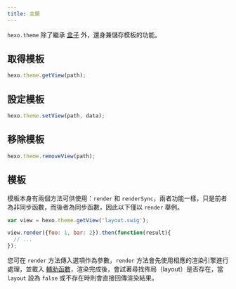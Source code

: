 ```yaml
---
title: 主題
---
```

`hexo.theme` 除了繼承 [盒子](box.html) 外，還身兼儲存模板的功能。

## 取得模板

``` js
hexo.theme.getView(path);
```

## 設定模板

``` js
hexo.theme.setView(path, data);
```

## 移除模板

``` js
hexo.theme.removeView(path);
```

## 模板

模板本身有兩個方法可供使用：`render` 和 `renderSync`，兩者功能一樣，只是前者為非同步函數，而後者為同步函數，因此以下僅以 `render` 舉例。

``` js
var view = hexo.theme.getView('layout.swig');

view.render({foo: 1, bar: 2}).then(function(result){
  // ...
});
```

您可在 `render` 方法傳入選項作為參數，`render` 方法會先使用相應的渲染引擎進行處理，並載入 [輔助函數](helper.html)，渲染完成後，會試著尋找佈局（layout）是否存在，當 `layout` 設為 `false` 或不存在時則會直接回傳渲染結果。